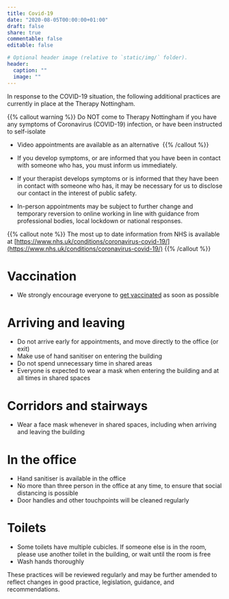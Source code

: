```yaml
---
title: Covid-19
date: "2020-08-05T00:00:00+01:00"
draft: false
share: true
commentable: false
editable: false

# Optional header image (relative to `static/img/` folder).
header:
  caption: ""
  image: ""
---
```

In response to the COVID-19 situation, the following additional practices are currently in place at the Therapy Nottingham.

{{% callout warning %}}
Do NOT come to Therapy Nottingham if you have any symptoms of Coronavirus (COVID-19) infection, or have been instructed to self-isolate 
- Video appointments are available as an alternative 
{{% /callout %}}

- If you develop symptoms, or are informed that you have been in contact with someone who has, you must inform us immediately. 
- If your therapist develops symptoms or is informed that they have been in contact with someone who has, it may be necessary for us to disclose our contact in the interest of public safety. 
- In-person appointments may be subject to further change and temporary reversion to online working in line with guidance from professional bodies, local lockdown or national responses. 

{{% callout note %}}
  The most up to date information from NHS is available at [https://www.nhs.uk/conditions/coronavirus-covid-19/](https://www.nhs.uk/conditions/coronavirus-covid-19/)
{{% /callout %}}

# Vaccination
- We strongly encourage everyone to [get vaccinated](https://www.nhs.uk/conditions/coronavirus-covid-19/coronavirus-vaccination/book-coronavirus-vaccination/) as soon as possible

# Arriving and leaving
- Do not arrive early for appointments, and move directly to the office (or exit)
- Make use of hand sanitiser on entering the building
- Do not spend unnecessary time in shared areas
- Everyone is expected to wear a mask when entering the building and at all times in shared spaces

# Corridors and stairways
- Wear a face mask whenever in shared spaces, including when arriving and leaving the building 

# In the office
- Hand sanitiser is available in the office
- No more than three person in the office at any time, to ensure that social distancing is possible
- Door handles and other touchpoints will be cleaned regularly

# Toilets
- Some toilets have multiple cubicles. If someone else is in the room, please use another toilet in the building, or wait until the room is free
- Wash hands thoroughly

These practices will be reviewed regularly and may be further amended to reflect changes in good practice, legislation, guidance, and recommendations.
